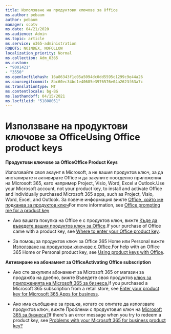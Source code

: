 ```yaml
---
title: Използване на продуктови ключове за Office
ms.author: pebaum
author: pebaum
manager: scotv
ms.date: 04/21/2020
ms.audience: Admin
ms.topic: article
ms.service: o365-administration
ROBOTS: NOINDEX, NOFOLLOW
localization_priority: Normal
ms.collection: Adm_O365
ms.custom:
- "9001421"
- "3550"
ms.openlocfilehash: 16a86343f1c05a5094dc0dd5595c1299c9e44a26
ms.sourcegitcommit: 8bc60ec34bc1e40685e3976576e04a2623f63a7c
ms.translationtype: MT
ms.contentlocale: bg-BG
ms.lasthandoff: 04/15/2021
ms.locfileid: "51808051"
---
```

# <a name="using-office-product-keys"></a><span data-ttu-id="b0da3-102">Използване на продуктови ключове за Office</span><span class="sxs-lookup"><span data-stu-id="b0da3-102">Using Office product keys</span></span>

<span data-ttu-id="b0da3-103">**Продуктови ключове за Office**</span><span class="sxs-lookup"><span data-stu-id="b0da3-103">**Office Product Keys**</span></span>

<span data-ttu-id="b0da3-104">Използвайте своя акаунт в Microsoft, а не вашия продуктов ключ, за да инсталирате и активирате Office и да закупите поотделно приложения на Microsoft 365, като например Project, Visio, Word, Excel и Outlook.</span><span class="sxs-lookup"><span data-stu-id="b0da3-104">Use your Microsoft account, not your product key, to install and activate Office and individually purchased Microsoft 365 apps, such as Project, Visio, Word, Excel, and Outlook.</span></span> <span data-ttu-id="b0da3-105">За повече информация вижте [Office, който ме подканва за продуктов ключ](https://support.office.com/article/12a5763a-d45c-4685-8c95-a44500213759?ui=en-US&rs=en-US&ad=US#bkmk_promptforpkey)</span><span class="sxs-lookup"><span data-stu-id="b0da3-105">For more information, see [Office prompting me for a product key](https://support.office.com/article/12a5763a-d45c-4685-8c95-a44500213759?ui=en-US&rs=en-US&ad=US#bkmk_promptforpkey)</span></span>

- <span data-ttu-id="b0da3-106">Ако вашата покупка на Office е с продуктов ключ, вижте [Къде да въведете вашия продуктов ключ за Office](https://support.office.com/article/Where-to-enter-your-Office-product-key-0a82e5ae-739e-4b92-a6f4-2ec780c185db).</span><span class="sxs-lookup"><span data-stu-id="b0da3-106">If your purchase of Office came with a product key, see [Where to enter your Office product key](https://support.office.com/article/Where-to-enter-your-Office-product-key-0a82e5ae-739e-4b92-a6f4-2ec780c185db).</span></span>

- <span data-ttu-id="b0da3-107">За помощ за продуктов ключ за Office 365 Home или Personal вижте [Използване на продуктови ключове с Office](https://support.office.com/article/using-product-keys-with-office-12a5763a-d45c-4685-8c95-a44500213759).</span><span class="sxs-lookup"><span data-stu-id="b0da3-107">For help with an Office 365 Home or Personal product key, see [Using product keys with Office](https://support.office.com/article/using-product-keys-with-office-12a5763a-d45c-4685-8c95-a44500213759).</span></span>

<span data-ttu-id="b0da3-108">**Активиране на абонамент за Office**</span><span class="sxs-lookup"><span data-stu-id="b0da3-108">**Activating Office subscription**</span></span> 

- <span data-ttu-id="b0da3-109">Ако сте закупили абонамент за Microsoft 365 от магазин за продажба на дребно, вижте Въведете своя продуктов [ключ за приложенията на Microsoft 365 за бизнеса.](https://docs.microsoft.com/microsoft-365/commerce/enter-your-product-key)</span><span class="sxs-lookup"><span data-stu-id="b0da3-109">If you purchased a Microsoft 365 subscription from a retail store, see [Enter your product key for Microsoft 365 Apps for business](https://docs.microsoft.com/microsoft-365/commerce/enter-your-product-key).</span></span>

- <span data-ttu-id="b0da3-110">Ако има съобщение за грешка, когато се опитате да използвате продуктов ключ, вижте Проблеми с продуктовия ключ на [Microsoft 365 за бизнеса?](https://docs.microsoft.com/microsoft-365/commerce/product-key-errors-and-solutions)</span><span class="sxs-lookup"><span data-stu-id="b0da3-110">If there's an error message when you try to redeem a product key, see [Problems with your Microsoft 365 for business product key?](https://docs.microsoft.com/microsoft-365/commerce/product-key-errors-and-solutions)</span></span>
